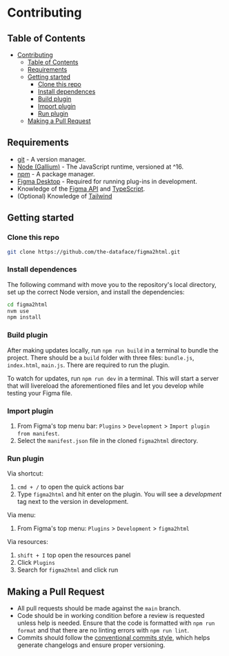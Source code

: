 # Contributing

## Table of Contents

- [Contributing](#contributing)
  - [Table of Contents](#table-of-contents)
  - [Requirements](#requirements)
  - [Getting started](#getting-started)
    - [Clone this repo](#clone-this-repo)
    - [Install dependences](#install-dependences)
    - [Build plugin](#build-plugin)
    - [Import plugin](#import-plugin)
    - [Run plugin](#run-plugin)
  - [Making a Pull Request](#making-a-pull-request)

## Requirements

- [git](https://www.github.com/git-guides/install-git) - A version manager.
- [Node (Gallium)](nodejs.org/download/release/latest-gallium) - The JavaScript runtime, versioned at ^16.
- [npm](https://docs.npmjs.com/downloading-and-installing-node-js-and-npm) - A package manager.
- [Figma Desktop](https://www.figma.com/downloads/) - Required for running plug-ins in development.
- Knowledge of the [Figma API](https://www.figma.com/plugin-docs) and [TypeScript](https://www.typescriptlang.org/docs/handbook/typescript-in-5-minutes.html).
- (Optional) Knowledge of [Tailwind](https://tailwindcss.com)

## Getting started

### Clone this repo

```bash
git clone https://github.com/the-dataface/figma2html.git
```

### Install dependences

The following command with move you to the repository's local directory, set up the correct Node version, and install the dependencies:

```bash
cd figma2html
nvm use
npm install
```

### Build plugin

After making updates locally, run `npm run build` in a terminal to bundle the project. There should be a `build` folder with three files: `bundle.js`, `index.html`, `main.js`. There are required to run the plugin.

To watch for updates, run `npm run dev` in a terminal. This will start a server that will livereload the aforementioned files and let you develop while testing your Figma file.

### Import plugin

1. From Figma's top menu bar: `Plugins` > `Development` > `Import plugin from manifest`.
2. Select the `manifest.json` file in the cloned `figma2html` directory.

### Run plugin

Via shortcut:

1. `cmd + /` to open the quick actions bar
2. Type `figma2html` and hit enter on the plugin. You will see a _development_ tag next to the version in development.

Via menu:

1. From Figma's top menu: `Plugins` > `Development` > `figma2html`

Via resources:

1. `shift + I` top open the resources panel
2. Click `Plugins`
3. Search for `figma2html` and click run

## Making a Pull Request

- All pull requests should be made against the `main` branch.
- Code should be in working condition before a review is requested unless help is needed. Ensure that the code is formatted with `npm run format` and that there are no linting errors with `npm run lint`.
- Commits should follow the [conventional commits style](https://www.conventionalcommits.org/), which helps generate changelogs and ensure proper versioning.
